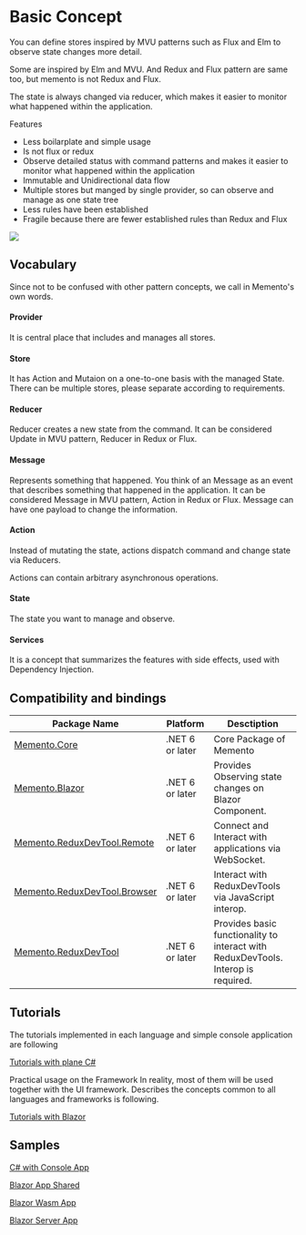 # Basic Concept

You can define stores inspired by MVU patterns such as Flux and Elm to observe state changes more detail.

Some are inspired by Elm and MVU.
And Redux and Flux pattern are same too, but memento is not Redux and Flux.

The state is always changed via reducer, which makes it easier to monitor what happened within the application.

Features

* Less boilarplate and simple usage 
* Is not flux or redux 
* Observe detailed status with command patterns and makes it easier to monitor what happened within the application 
* Immutable and Unidirectional data flow
* Multiple stores but manged by single provider, so can observe and manage as one state tree
* Less rules have been established
* Fragile because there are fewer established rules than Redux and Flux

![](../../Architecture.jpg)

## Vocabulary

Since not to be confused with other pattern concepts, we call in Memento's own words.

#### Provider
It is central place that includes and manages all stores.

#### Store
It has Action and Mutaion on a one-to-one basis with the managed State. There can be multiple stores, please separate according to requirements.

#### Reducer
  Reducer creates a new state from the command. It can be considered Update in MVU pattern, Reducer in Redux or Flux.

#### Message
 Represents something that happened. You think of an Message as an event that describes something that happened in the application. It can be considered Message in MVU pattern, Action in Redux or Flux. Message can have one payload to change the information.

#### Action
Instead of mutating the state, actions dispatch command and change state via Reducers.

Actions can contain arbitrary asynchronous operations.

#### State
The state you want to manage and observe.

#### Services 
It is a concept that summarizes the features with side effects, used with Dependency Injection.

## Compatibility and bindings

| Package Name                                                                                | Platform            | Desctiption                                                 |
| ------------------------------------------------------------------------------------------- | ------------------- | ----------------------------------------------------------- |
| [Memento.Core](https://www.nuget.org/packages/Memento.Core)                                 | .NET 6 or later     | Core Package of Memento                                     |
| [Memento.Blazor](https://www.nuget.org/packages/Memento.Blazor)                             | .NET 6 or later     | Provides Observing state changes on Blazor Component.       |
| [Memento.ReduxDevTool.Remote](https://www.nuget.org/packages/Memento.ReduxDevTool.Remote)   | .NET 6 or later     | Connect and Interact with applications via WebSocket.       |
| [Memento.ReduxDevTool.Browser](https://www.nuget.org/packages/Memento.ReduxDevTool.Browser) | .NET 6 or later     | Interact with ReduxDevTools via JavaScript interop.         |
| [Memento.ReduxDevTool](https://www.nuget.org/packages/Memento.ReduxDevTool)                 | .NET 6 or later     | Provides basic functionality to interact with ReduxDevTools. Interop is required. |

## Tutorials

The tutorials implemented in each language and simple console application are following

[Tutorials with plane C#](./Tutorial.cs.md)

Practical usage on the Framework
In reality, most of them will be used together with the UI framework.
Describes the concepts common to all languages and frameworks is following.

[Tutorials with Blazor](./Blazor/GettingStandard.md)

## Samples

[C# with Console App](../samples/Memento.Sample.ConsoleApp)

[Blazor App Shared](../samples/Memento.Sample.Blazor)

[Blazor Wasm App](../samples/Memento.Sample.BlazorWasm)

[Blazor Server App](../samples/Memento.Sample.BlazorServer)


